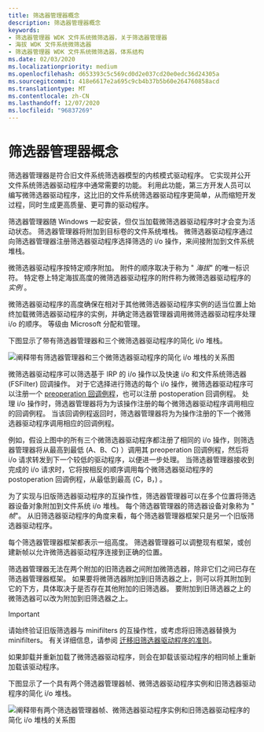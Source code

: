 ```yaml
---
title: 筛选器管理器概念
description: 筛选器管理器概念
keywords:
- 筛选器管理器 WDK 文件系统微筛选器，关于筛选器管理器
- 海拔 WDK 文件系统微筛选器
- 筛选器管理器 WDK 文件系统微筛选器，体系结构
ms.date: 02/03/2020
ms.localizationpriority: medium
ms.openlocfilehash: d653393c5c569cd0d2e037cd20e0edc36d24305a
ms.sourcegitcommit: 418e6617e2a695c9cb4b37b5b60e264760858acd
ms.translationtype: MT
ms.contentlocale: zh-CN
ms.lasthandoff: 12/07/2020
ms.locfileid: "96837269"
---
```

# <a name="filter-manager-concepts"></a>筛选器管理器概念

筛选器管理器是符合旧文件系统筛选器模型的内核模式驱动程序。 它实现并公开文件系统筛选器驱动程序中通常需要的功能。 利用此功能，第三方开发人员可以编写微筛选器驱动程序，这比旧的文件系统筛选器驱动程序更简单，从而缩短开发过程，同时生成更高质量、更可靠的驱动程序。

筛选器管理器随 Windows 一起安装，但仅当加载微筛选器驱动程序时才会变为活动状态。 筛选器管理器将附加到目标卷的文件系统堆栈。 微筛选器驱动程序通过向筛选器管理器注册筛选器驱动程序选择筛选的 i/o 操作，来间接附加到文件系统堆栈。

微筛选器驱动程序按特定顺序附加。 附件的顺序取决于称为 " *海拔*" 的唯一标识符。 特定卷上特定海拔高度的微筛选器驱动程序的附件称为微筛选器驱动程序的 *实例* 。

微筛选器驱动程序的高度确保在相对于其他微筛选器驱动程序实例的适当位置上始终加载微筛选器驱动程序的实例，并确定筛选器管理器调用微筛选器驱动程序处理 i/o 的顺序。 等级由 Microsoft 分配和管理。

下图显示了带有筛选器管理器和三个微筛选器驱动程序的简化 i/o 堆栈。

![阐释带有筛选器管理器和三个微筛选器驱动程序的简化 i/o 堆栈的关系图](images/filter-manager-architecture-1.gif)

微筛选器驱动程序可以筛选基于 IRP 的 i/o 操作以及快速 i/o 和文件系统筛选器 (FSFilter) 回调操作。 对于它选择进行筛选的每个 i/o 操作，微筛选器驱动程序可以注册一个 [preoperation 回调例程](writing-preoperation-and-postoperation-callback-routines.md)，也可以注册 postoperation 回调例程。 处理 i/o 操作时，筛选器管理器将为为该操作注册的每个微筛选器驱动程序调用相应的回调例程。 当该回调例程返回时，筛选器管理器将为为操作注册的下一个微筛选器驱动程序调用相应的回调例程。

例如，假设上图中的所有三个微筛选器驱动程序都注册了相同的 i/o 操作，则筛选器管理器将从最高到最低 (A、B、C) ）调用其 preoperation 回调例程，然后将 i/o 请求转发到下一个较低的驱动程序，以便进一步处理。 当筛选器管理器接收到完成的 i/o 请求时，它将按相反的顺序调用每个微筛选器驱动程序的 postoperation 回调例程，从最低到最高 (C，B，) 。

为了实现与旧版筛选器驱动程序的互操作性，筛选器管理器可以在多个位置将筛选器设备对象附加到文件系统 i/o 堆栈。 每个筛选器管理器的筛选器设备对象称为 " *帧*"。 从旧筛选器驱动程序的角度来看，每个筛选器管理器框架只是另一个旧版筛选器驱动程序。

每个筛选器管理器框架都表示一组高度。 筛选器管理器可以调整现有框架，或创建新帧以允许微筛选器驱动程序连接到正确的位置。

筛选器管理器无法在两个附加的旧筛选器之间附加微筛选器，除非它们之间已存在筛选器管理器框架。 如果要将微筛选器附加到旧筛选器之上，则可以将其附加到它的下方，具体取决于是否存在其他附加的旧筛选器。 要附加到旧筛选器之上的微筛选器可以改为附加到旧筛选器之上。

> [!IMPORTANT]
> 请始终验证旧版筛选器与 minifilters 的互操作性，或考虑将旧筛选器替换为 minifilters。 有关详细信息，请参阅 [迁移旧筛选器驱动程序的准则](guidelines-for-porting-legacy-filter-drivers.md)。

如果卸载并重新加载了微筛选器驱动程序，则会在卸载该驱动程序的相同帧上重新加载该驱动程序。

下图显示了一个具有两个筛选器管理器帧、微筛选器驱动程序实例和旧筛选器驱动程序的简化 i/o 堆栈。

![阐释带有两个筛选器管理器帧、微筛选器驱动程序实例和旧筛选器驱动程序的简化 i/o 堆栈的关系图](images/filter-manager-architecture-2.gif)
